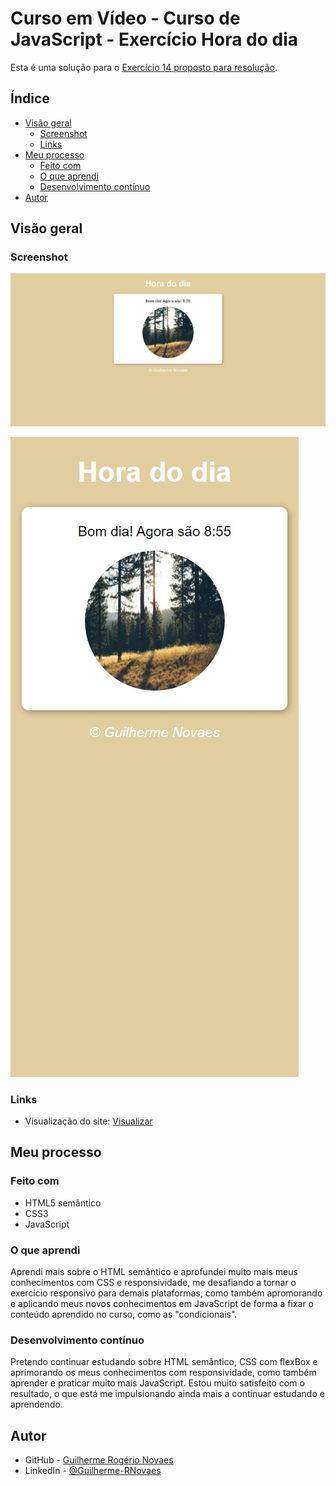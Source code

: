 # Curso em Vídeo - Curso de JavaScript - Exercício Hora do dia

Esta é uma solução para o [Exercício 14 proposto para resolução](https://www.cursoemvideo.com/curso/javascript/).


## Índice

- [Visão geral](#visão-geral)
  - [Screenshot](#screenshot)
  - [Links](#links)
- [Meu processo](#meu-processo)
  - [Feito com](#feito-com)
  - [O que aprendi](#o-que-aprendi)
  - [Desenvolvimento contínuo](#Desenvolvimento-contínuo)
- [Autor](#autor)


## Visão geral

### Screenshot

![](src/design/desktop-design.jpeg)

![](src/design/mobile-design.jpeg)

### Links

- Visualização do site: [Visualizar](https://guilherme-rnovaes.github.io/hora-do-dia/)


## Meu processo

### Feito com

- HTML5 semântico
- CSS3
- JavaScript

### O que aprendi

Aprendi mais sobre o HTML semântico e aprofundei muito mais meus conhecimentos com CSS e responsividade, me desafiando a tornar o exercício responsivo para demais plataformas, como também apromorando e aplicando meus novos conhecimentos em JavaScript de forma a fixar o conteúdo aprendido no curso, como as "condicionais".

###  Desenvolvimento contínuo

Pretendo continuar estudando sobre HTML semântico, CSS com flexBox e aprimorando os meus conhecimentos com responsividade, como também aprender e praticar muito mais JavaScript. Estou muito satisfeito com o resultado, o que está me impulsionando ainda mais a continuar estudando e aprendendo.


## Autor

- GitHub - [Guilherme Rogério Novaes](https://github.com/Guilherme-RNovaes)
- LinkedIn - [@Guilherme-RNovaes](https://www.linkedin.com/in/guilherme-r-novaes/)
